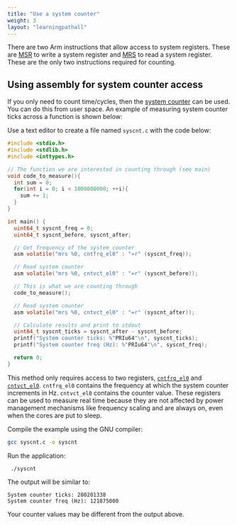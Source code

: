 ```yaml
---
title: "Use a system counter"
weight: 3
layout: "learningpathall"
---
```


There are two Arm instructions that allow access to system registers. These are [MSR](https://developer.arm.com/documentation/dui0489/i/arm-and-thumb-instructions/msr--arm-register-to-system-coprocessor-register-) to write a system register and [MRS](https://developer.arm.com/documentation/dui0489/i/arm-and-thumb-instructions/mrs--system-coprocessor-register-to-arm-register-) to read a system register. These are the only two instructions required for counting.

## Using assembly for system counter access

If you only need to count time/cycles, then the [system counter](https://developer.arm.com/documentation/102379/0102/System-Counter?lang=en) can be used. You can do this from user space. An example of measuring system counter ticks across a function is shown below:

Use a text editor to create a file named `syscnt.c` with the code below:

```C
#include <stdio.h>
#include <stdlib.h>
#include <inttypes.h>

// The function we are interested in counting through (see main)
void code_to_measure(){
  int sum = 0;
  for(int i = 0; i < 1000000000; ++i){
    sum += 1;
  }
}

int main() {
  uint64_t syscnt_freq = 0;
  uint64_t syscnt_before, syscnt_after;

  // Get frequency of the system counter
  asm volatile("mrs %0, cntfrq_el0" : "=r" (syscnt_freq));

  // Read system counter
  asm volatile("mrs %0, cntvct_el0" : "=r" (syscnt_before));

  // This is what we are counting through
  code_to_measure();

  // Read system counter
  asm volatile("mrs %0, cntvct_el0" : "=r" (syscnt_after));

  // Calculate results and print to stdout
  uint64_t syscnt_ticks = syscnt_after - syscnt_before;
  printf("System counter ticks: %"PRIu64"\n", syscnt_ticks);
  printf("System counter freq (Hz): %"PRIu64"\n", syscnt_freq);

  return 0;
}
```
This method only requires access to two registers, [`cntfrq_el0`](https://developer.arm.com/documentation/ddi0595/2020-12/AArch64-Registers/CNTFRQ-EL0--Counter-timer-Frequency-register?lang=en) and [`cntvct_el0`](https://developer.arm.com/documentation/ddi0595/2020-12/AArch64-Registers/CNTVCT-EL0--Counter-timer-Virtual-Count-register?lang=en). `cntfrq_el0` contains the frequency at which the system counter increments in Hz. `cntvct_el0` contains the counter value. These registers can be used to measure real time because they are not affected by power management mechanisms like frequency scaling and are always on, even when the cores are put to sleep.

Compile the example using the GNU compiler:

``` bash
gcc syscnt.c -o syscnt
```

Run the application:

``` console
 ./syscnt
 ```

The output will be similar to:

 ```output
System counter ticks: 280201338
System counter freq (Hz): 121875000
```

Your counter values may be different from the output above.
